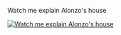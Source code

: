 Watch me explain Alonzo's house

[![Watch me explain Alonzo's house](https://img.youtube.com/vi/gzwyaVtwP1s/maxresdefault.jpg)](https://youtu.be/gzwyaVtwP1s)

